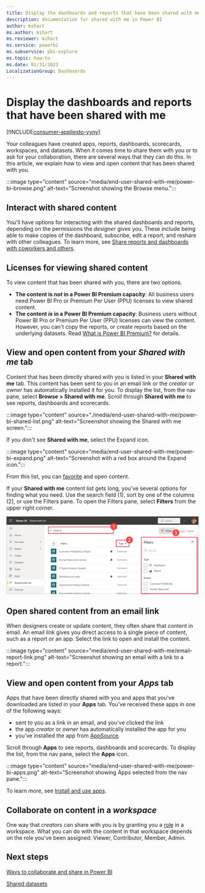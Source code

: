 ```yaml
---
title: Display the dashboards and reports that have been shared with me
description: documentation for shared with me in Power BI
author: mihart
ms.author: mihart
ms.reviewer: mihart
ms.service: powerbi
ms.subservice: pbi-explore
ms.topic: how-to
ms.date: 01/31/2023
LocalizationGroup: Dashboards
---
```

# Display the dashboards and reports that have been shared with me

[!INCLUDE[consumer-appliesto-yyny](../includes/consumer-appliesto-yyny.md)]


Your colleagues have created apps, reports, dashboards, scorecards, workspaces, and datasets. When it comes time to share them with you or to ask for your collaboration, there are several ways that they can do this. In this article, we explain how to view and open content that has been shared with you. 

:::image type="content" source="media/end-user-shared-with-me/power-bi-browse.png" alt-text="Screenshot showing the Browse menu.":::

## Interact with shared content

You'll have options for interacting with the shared dashboards and reports, depending on the permissions the *designer* gives you. These include being able to make copies of the dashboard, subscribe, edit a report, and reshare with other colleagues. To learn more, see [Share reports and dashboards with coworkers and others](service-share-dashboards.md).

## Licenses for viewing shared content
To view content that has been shared with you, there are two options.

* **The content is *not* in a Power BI Premium capacity**: All business users need Power BI Pro or Premium Per User (PPU) licenses to view shared content.
* **The content *is* in a Power BI Premium capacity**: Business users without Power BI Pro or Premium Per User (PPU) licenses can view the content. However, you can't copy the reports, or create reports based on the underlying datasets. Read [What is Power BI Premium?](../enterprise/service-premium-gen2-what-is.md) for details.

## View and open content from your *Shared with me* tab
Content that has been directly shared with you is listed in your **Shared with me** tab. This content has been sent to you in an email link or the *creator* or *owner* has automatically installed it for you. To display the list, from the nav pane, select **Browse > Shared with me**. Scroll through **Shared with me** to see reports, dashboards and scorecards. 

:::image type="content" source="./media/end-user-shared-with-me/power-bi-shared-list.png" alt-text="Screenshot showing the Shared with me screen.":::

If you don't see **Shared with me**, select the Expand icon.

 :::image type="content" source="media/end-user-shared-with-me/power-bi-expand.png" alt-text="Screenshot with a red box around the Expand icon.":::

From this list, you can [favorite](../consumer/end-user-favorite.md) and open content. 

If your **Shared with me** content list gets long, you've several options for finding what you need. Use the search field (1), sort by one of the columns (2), or use the Filters pane. To open the Filters pane, select **Filters** from the upper right corner.

![dashboard Owner and Search](./media/end-user-shared-with-me/power-bi-filter.png)


## Open shared content from an email link

When designers create or update content, they often share that content in email. An email link gives you direct access to a single piece of content, such as a report or an app. Select the link to open and install the content.

:::image type="content" source="media/end-user-shared-with-me/email-report-link.png" alt-text="Screenshot showing an email with a link to a report.":::

## View and open content from your *Apps* tab
Apps that have been directly shared with you and apps that you've downloaded are listed in your **Apps** tab. You've received these apps in one of the following ways:
- sent to you as a link in an email, and you've clicked the link
- the app *creator* or *owner* has automatically installed the app for you
- you've installed the app from [AppSource](../consumer/end-user-apps.md#get-a-new-app). 

Scroll through **Apps** to see reports, dashboards and scorecards. To display the list, from the nav pane, select the **Apps** icon.

:::image type="content" source="media/end-user-shared-with-me/power-bi-apps.png" alt-text="Screenshot showing Apps selected from the nav pane.":::

To learn more, see [Install and use apps](../consumer/end-user-apps.md).

## Collaborate on content in a *workspace*
One way that *creators* can share with you is by granting you a [role](service-roles-new-workspaces.md) in a workspace. What you can do with the content in that workspace depends on the role you've been assigned: Viewer, Contributor, Member, Admin.  

## Next steps

[Ways to collaborate and share in Power BI](service-how-to-collaborate-distribute-dashboards-reports.md#share-reports-or-dashboards)

[Shared datasets](../connect-data/service-datasets-across-workspaces.md)
